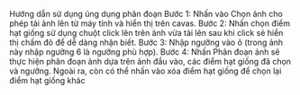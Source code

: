 Hướng dẫn sử dụng úng dụng phân đoạn
Bước 1: Nhấn vào Chọn ảnh cho phép tải ảnh lên từ máy tính và hiển thị trên cavas.
Bước 2: Nhấn chọn điểm hạt giống sử dụng chuột click lên trên ảnh vừa tải lên sau khi click sẻ hiển thị chấm đỏ để dễ dàng nhận biết.
Bước 3: Nhập ngưỡng vào ô (trong ảnh này nhập ngưỡng 6 là ngưỡng phù hợp).
Bước 4: Nhấn Phân đoạn ảnh sẽ thực hiện phân đoạn ảnh dựa trên ảnh đầu vào, các điểm hạt giống đã chọn và ngưỡng.
Ngoài ra, còn có thể nhấn vào xóa điểm hạt giống để chọn lại điểm hạt giống khác